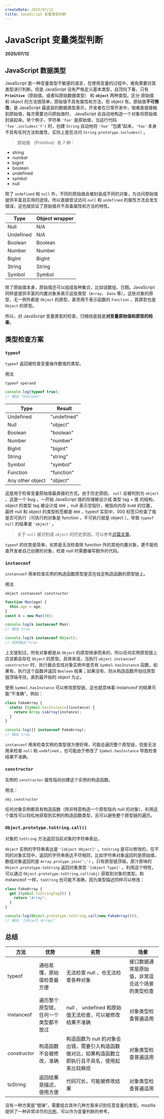 ```yaml
---
createDate: 2025/07/12
title: JavaScript 变量类型判断
---
```


# JavaScript 变量类型判断

**2025/07/12**

## JavaScript 数据类型

JavaScript 是一种变量类型不敏感的语言，在使用变量的过程中，难免需要对其类型进行判断。但是 JavaScript 没有严格定义基本类型，自顶向下看，只有 **`Primitive`**（原始值，或者叫原始数据类型） 和 **`object`** 两种类型。区分 原始值 和 object 的方法很简单，原始值不具有属性和方法，但 object 有。原始值**不可修改**，是 JavaScript 最底层的数据类型表示，开发者在日常开发中，很难直接接触到原始值，每次需要访问原始值时， JavaScript 会自动地构造一个对象将原始值封装起来。举个例子，字符串 `'foo'` 是原始值，当运行代码 `'foo'.includes('f')` 时，创建 `String` 自动地将 `'foo'` “包裹”起来，`'foo'` 本身不具有任何方法和属性，实际上是在访问 `String.prototype.includes()` 。

> 原始值 （Primitive）有 7 种：

- string
- number
- bigint
- boolean
- undefined
- symbol
- null

除了 `undefined` 和 `null` 外，不同的原始值会被封装成不同的对象，为访问原始值提供丰富且实用的途径。所以直接尝试访问 `null` 和 `undefined` 的属性方法会发生错误，这也就验证了原始值并不具备属性和方法的特性。

| Type      | Object wrapper |
| --------- | -------------- |
| Null      | N/A            |
| Undefined | N/A            |
| Boolean   | Boolean        |
| Number    | Number         |
| BigInt    | BigInt         |
| String    | String         |
| Symbol    | Symbol         |

除了原始值本身，原始值还可以组成各种集合，比如说数组、日期。JavaScript 同样是提供丰富的内置对象来表示这些类型（`Array`、 `Date` 等）。这些对象的原型，无一例外都是 `Object` 的原型，甚至用于表示函数的 `Function` ，其原型也是 `Object` 的原型。

所以，对 JavaScript 变量类型的检查，归根结底就是**对变量原始值和原型的检查**。

## 类型检查方案

### `typeof`

`typeof` 返回被检查变量操作数值的类型。

用法

```
typeof operand
```

```javascript
console.log(typeof true);
// 输出 "boolean"
```

| Type             | Result      |
| ---------------- | ----------- |
| Undefined        | "undefined" |
| Null             | "object"    |
| Boolean          | "boolean"   |
| Number           | "number"    |
| BigInt           | "bigint"    |
| String           | "string"    |
| Symbol           | "symbol"    |
| Function         | "function"  |
| Any other object | "object"    |

这是用于检查变量原始值最直接的方式。由于历史原因， `null` 会被判别为 `object` ，这是一个 bug 。一开始 JavaScript 值的存储被设计成 类型 tag + 值 的结构，object 的类型 tag 被设计成 `000` ，null 表示空指针，被指向内存 `0x00` 的位置， 最终 null 和 object 的类型标签都是 `000` ，typeof 实现中，000 标签只检查了值是否可执行（可执行的对象是 function ，不可执行就是 object ），导致 `typeof null` 的结果是 `'object'` 。

> 关于 `null` 被识别成 `object` 的历史原因，可以参考[这篇文章](https://2ality.com/2013/10/typeof-null.html)。

`typeof` 的优势是简单，劣势是无法检查除 function 外的其他内置对象，更不能检查开发者自己创建的对象，检查 null 时需要编写额外的代码。

### `instanceof`

`instanceof` 用来检查实例的构造函数原型是否在给定构造函数的原型链上。

用法

```
object instanceof constructor
```

```javascript
function Man(age) {
  this.age = age;
}
const k = new Man(30);

console.log(k instanceof Man);
// 输出 true

console.log(k instanceof Object);
// 同样输出 true
```

上文提到过，所有对象都是从 `Object` 的原型继承而来的，所以任何实例原型链上应该都会存在 `Object` 的原型。具体来说，当执行 `object instanceof constructor` 时，执行器会去找对象实例中是否有 `Symbol.hasInstance` 函数，如果有，执行这个函数并返回 `Boolean` 结果；如果没有，则从构造函数开始往原型链顶端寻找，直到最开始的 object 为止。

使用 `Symbol.hasInstance` 可以修改原型链，这也就意味着 instanceof 的结果可能“不准确”，例如：

```javascript
class FakeArray {
  static [Symbol.hasInstance](instance) {
    return Array.isArray(instance);
  }
}

console.log([] instanceof FakeArray);
// 输出 true
```

`instanceof` 用来检查实例的类型很方便好用，可能会遍历整个原型链，但是无法用来检查 `null` 和 `undefined` ，也可能由于修改了 `Symbol.hasInstance` 导致检查结果不准确。

### `constructor`

实例的 `constructor` 属性指向创建这个实例的构造函数。

用法：

```
obj.constructor
```

任何对象实例都具有构造函数（除非特意构造一个原型指向 null 的对象），利用这个属性可以轻松地获取到实例的构造函数类型，且可以避免整个原型链的遍历。

### `Object.prototype.toString.call()`

对象的 `toString` 方法返回当前对象的字符串表达。

`Object` 实例的字符串表达是 `'[object Object]'` 。`toString` 是可以修改的，在不同的对象实现中，返回的字符串表达不尽相同，比如字符串对象返回的是原始值，数组对象返回的是 `Array.protype.join(',')` 。只有原型链顶端，原汁原味的 `Object.prototype.toString` 返回对象类型 `'[object Type]'` 。利用这个特性，可以通过 `Object.prototype.toString.call(obj)` 获取到对象的类型。和 instanceof 一样，`toString` 也可能不准确，因为类型描述同样可以修改：

```javascript
class FakeArray {
  get [Symbol.toStringTag]() {
    return "Array";
  }
}

console.log(Object.prototype.toString.call(new FakeArray()));
// 输出 '[object Array]'
```

## 总结

| 方法        | 优势                                 | 劣势                                                                                                 | 场景                                             |
| ----------- | ------------------------------------ | ---------------------------------------------------------------------------------------------------- | ------------------------------------------------ |
| typeof      | 通俗易懂，原始值检查最方便           | 无法检查 null ，也无法检查各种对象                                                                   | 接口数据通常是原始值，非常适合这个场景的类型检查 |
| instanceof  | 遍历整个原型链，任何一个类型都不放过 | null 、 undefined 和原始值无法检查，可以被修改结果不准确                                             | 对象类型检查普遍适用                             |
| constructor | 构造函数不会被修改，准确             | 构造函数为 null 的对象会出错，需要引入构造函数做对比，如果构造函数立即执行且不具名，使用起来比较麻烦 | 对象类型检查普遍适用                             |
| toString    | 返回结果是描述，使用方便             | 代码冗长，可能被修改结果                                                                             | 对象类型检查普遍适用                             |

没有一种方案是“银弹”，需要组合其中几种方案来识别任意变量的类型。mozilla 提供了一种非常详尽的[示例](https://developer.mozilla.org/en-US/docs/Web/JavaScript/Reference/Operators/typeof#custom_method_that_gets_a_more_specific_type)，可以作为变量判断的参考。
